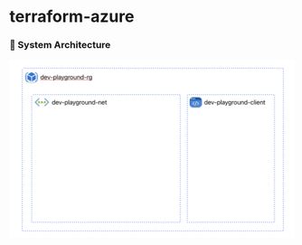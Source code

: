 # terraform-azure

### 🧱 System Architecture
![System Architecture](graphics/system-architecture-graphic.png)
